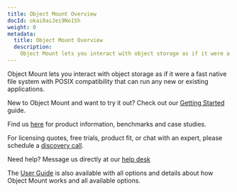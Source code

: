 ```yaml
---
title: Object Mount Overview
docId: okai0aiJei9No1Sh
weight: 0
metadata:
  title: Object Mount Overview
  description:
    Object Mount lets you interact with object storage as if it were a fast native file system with POSIX compatibility that can run any new or existing applications.
---
```


Object Mount lets you interact with object storage as if it were a fast native file system with POSIX compatibility that can run any new or existing applications.

New to Object Mount and want to try it out? Check out our [Getting Started](object-mount/getting-started/intro) guide.

Find us [here](https://www.storj.io/fuse-filesystem) for product information, benchmarks and case studies.

For licensing quotes, free trials, product fit, or chat with an expert, please schedule a [discovery call](https://meetings.hubspot.com/tom1581/storj-object-mount-discovery-meeting?uuid=7d69a8eb-87d2-4971-aef9-9ea2b1073e7a).

Need help? Message us directly at our [help desk](https://supportdcs.storj.io/hc/en-us/requests/new)

The [User Guide](./object-mount/user-guides) is also available with all options and details about how Object Mount works and all available options.
